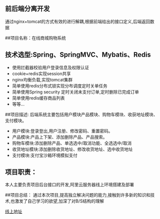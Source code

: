 
## 前后端分离开发
通过nginx+tomcat的方式有效的进行解耦,根据前端给出的接口定义,后端返回数据

##项目名称：在线商城购物系统

## 技术选型:Spring、SpringMVC、Mybatis、Redis
 * 使用拦截器校验用户登录信息及权限认证
 * cookie+redis实现session共享
 * nginx均衡负载,实现tomcat集群
 * 简单使用redis分布式锁实现分布调度定时关单任务
 * 简单使用Spring security 定时关闭未支付订单,定时删除已完成订单
 * 简单使用redis缓存商品列表
 * 等等... 
 
##项目描述:
后端系统主要包括用户模块产品模块、购物车模块、收获地址模块、支付模块。
* 用户模块:登录登出,用户注册、修改密码、重置密码。
* 产品模块:产品上下架、添加删除产品、产品搜索。
* 购物车模块:添加删除产品、单选选中/取消功能、全选选中/取消
* 收货地址模块:添加删除收货地址、修改收货地址、选中收货地址
* 支付模块:支付宝沙箱环境模拟支付

## 项目职责：
本人主要负责项目后台接口的开发,阿里云服务器线上环境撘建及部署


##项目总结：
通过本次项目,提高独立解决问题的能力,接触到许多新的知识和技术,也激发了自己学习的欲望,加深了对B/S结构的理解


  
[线上地址](http://120.78.128.136/) 

